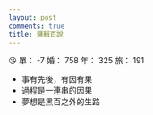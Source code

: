 ```yaml
---
layout: post
comments: true
title: 邏輯百說
---
```


:kissing_heart: 單： -7 婚： 758 年： 325 旅： 191

- 事有先後，有因有果
- 過程是一連串的因果
- 夢想是黑百之外的生路

